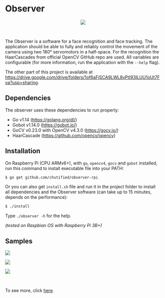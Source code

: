 # Observer

<p align="center">
  <img src="https://raw.githubusercontent.com/chutified/observer/master/img/00.jpg">
</p>
<br>

The Observer is a software for a face recognition and face tracking.
The application should be able to fully and reliably control the movement of the camera using two 180° servomotors in a half-space. For the recognition the HaarCascades from official OpenCV GitHub repo are used. All variables are configurable (for more information, run the application with the `--help` flag).

The other part of this project is available at https://drive.google.com/drive/folders/1of6aFjSCA9LWL8vPtI93ILUU1oUt7Fva?usp=sharing.

## Dependencies

The observer uses these dependencies to run properly:
  * Go v1.14 (https://golang.org/dl/)
  * Gobot v1.14.0 (https://gobot.io/)
  * GoCV v0.23.0 with OpenCV v4.3.0 (https://gocv.io/)
  * HaarCascade (https://github.com/opencv/opencv)
  
## Installation

On Raspberry Pi (CPU ARMv6+), with `go`, `opencv4`, `gocv` and `gobot` installed, run this command to install executable file into your PATH:

```bash
$ go get github.com/chutified/observer-rpi
```

Or you can also get `install.sh` file and run it in the project folder to install all dependencies and the Observer software (can take up to 15 minutes, depends on the performance):

```bash
$ ./install
```

Type `./observer -h` for the help.

*(tested on Raspbian OS with Raspberry Pi 3B+)*

## Samples

<p align="left">
  <img src="https://raw.githubusercontent.com/chutified/observer/master/img/05.gif">
</p>

<p align="left">
  <img src="https://raw.githubusercontent.com/chutified/observer/master/img/04.gif">
</p>

<p align="left">
  <img src="https://raw.githubusercontent.com/chutified/observer/master/img/03.gif">
</p>
<br>

To see more, click <a href="https://drive.google.com/drive/folders/1of6aFjSCA9LWL8vPtI93ILUU1oUt7Fva?usp=sharing" target="_blank">here</a>.
